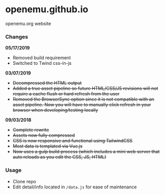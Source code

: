 openemu.github.io
=================

openemu.org website 

### Changes

**05/17/2019**

* Removed build requirement
* Switched to Twind css-in-js

**03/07/2019**

* ~~Decompressed the HTML output~~
* ~~Added a true asset pipeline so future HTML/CSS/JS revisions will not require a cache flush or hard refresh from the user~~
* ~~Removed the BrowserSync option since it is not compatible with an asset pipeline. Now you will have to manually click refresh in your browser when developing/testing locally~~

**09/03/2018**  

* ~~Complete rewrite~~
* ~~Assets now fully compressed~~
* ~~CSS is now responsive and functional using TailwindCSS~~
* ~~Most data is templated via Vue.js~~
* ~~Now uses a gulp build process (which includes a mini web server that auto reloads as you edit the CSS, JS, HTML)~~

### Usage

* Clone repo
* Edit detail/info located in `/data.js` for ease of maintenance